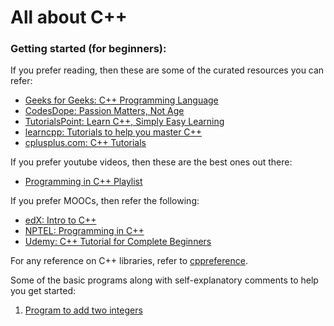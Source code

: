 # All about C++

### Getting started (for beginners):
If you prefer reading, then these are some of the curated resources you can refer:
- [Geeks for Geeks: C++ Programming Language][geeksforgeeks]
- [CodesDope: Passion Matters, Not Age][codesdope]
- [TutorialsPoint: Learn C++, Simply Easy Learning][TutorialsPoint]
- [learncpp: Tutorials to help you master C++][learncpp]
- [cplusplus.com: C++ Tutorials][cplusplus]

If you prefer youtube videos, then these are the best ones out there:
- [Programming in C++ Playlist][youtube1]

If you prefer MOOCs, then refer the following:
- [edX: Intro to C++][edX]
- [NPTEL: Programming in C++][nptel]
- [Udemy: C++ Tutorial for Complete Beginners][udemy]

For any reference on C++ libraries, refer to [cppreference][reference].

Some of the basic programs along with self-explanatory comments to help you get started:
1. [Program to add two integers](GettingStarted/sumTwoNumbers.cpp)

[geeksforgeeks]: https://www.geeksforgeeks.org/c-plus-plus/
[learncpp]: http://www.learncpp.com/
[codesdope]: https://www.codesdope.com/cpp-introduction/
[cplusplus]: http://www.cplusplus.com/doc/tutorial/
[TutorialsPoint]: https://www.tutorialspoint.com/cplusplus/index.htm
[edX]: https://www.edx.org/course/introduction-c-microsoft-dev210x-5
[nptel]: http://nptel.ac.in/courses/106105151/
[udemy]: https://www.udemy.com/free-learn-c-tutorial-beginners/
[youtube1]: https://www.youtube.com/playlist?list=PLdFUT7614Oi6Jb5aqm87gZu_Jqw1igAGB
[reference]: http://en.cppreference.com/w/cpp